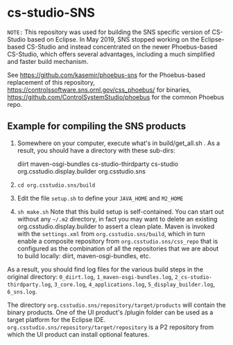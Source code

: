 cs-studio-SNS
=============

`NOTE:`
This repository was used for building the SNS specific version of CS-Studio based on Eclipse.
In May 2019, SNS stopped working on the Eclipse-based CS-Studio
and instead concentrated on the newer Phoebus-based CS-Studio,
which offers several advantages, including a much simplified and faster build mechanism.

See https://github.com/kasemir/phoebus-sns for the Phoebus-based replacement
of this repository,
https://controlssoftware.sns.ornl.gov/css_phoebus/ for binaries,
https://github.com/ControlSystemStudio/phoebus for the common Phoebus repo.


Example for compiling the SNS products
--------------------------------------

 1) Somewhere on your computer, execute what's in build/get_all.sh .
    As a result, you should have a directory with these sub-dirs:

    diirt
    maven-osgi-bundles
    cs-studio-thirdparty
    cs-studio
    org.csstudio.display.builder
    org.csstudio.sns

 2) `cd org.csstudio.sns/build`
 
 3) Edit the file `setup.sh` to define your `JAVA_HOME` and `M2_HOME`
 
 4) `sh make.sh`
   Note that this build setup is self-contained.
   You can start out without any `~/.m2` directory,
   in fact you may want to delete an existing org.csstudio.display.builder
   to assert a clean plate.
   Maven is invoked with the `settings.xml` from `org.csstudio.sns/build`,
   which in turn enable a composite repository from `org.csstudio.sns/css_repo`
   that is configured as the combination of all the repositories that
   we are about to build locally: diirt, maven-osgi-bundles, etc.

As a result, you should find log files for the various build steps in the original directory:
`0_diirt.log`, `1_maven-osgi-bundles.log`, `2_cs-studio-thirdparty.log`, `3_core.log`, `4_applications.log`, `5_display_builder.log`, `6_sns.log`.

The directory `org.csstudio.sns/repository/target/products` will contain the binary products.
One of the UI product's /plugin folder can be used as a target platform for the Eclipse IDE.
`org.csstudio.sns/repository/target/repository` is a P2 repository from which the UI product
can install optional features.
